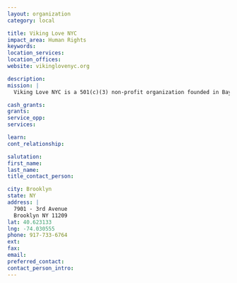 ```yaml
---
layout: organization
category: local

title: Viking Love NYC
impact_area: Human Rights
keywords: 
location_services: 
location_offices: 
website: vikinglovenyc.org

description: 
mission: |
  Viking Love NYC is a 501(c)(3) non-profit organization founded in Bay Ridge, Brooklyn. We started as a group of friends with a very simple goal: to help those in our community who were in desperate need. We believe everyone has a talent or skill that can aid others. As an organization, it is our mission to leverage all of these great talents and skills in order to help people in our community when they’ve fallen on hard times.

cash_grants: 
grants: 
service_opp: 
services: 

learn: 
cont_relationship: 

salutation: 
first_name: 
last_name: 
title_contact_person: 

city: Brooklyn
state: NY
address: |
  7901 - 3rd Avenue    
  Brooklyn NY 11209
lat: 40.623133
lng: -74.030555
phone: 917-733-6764
ext: 
fax: 
email: 
preferred_contact: 
contact_person_intro: 
---
```

